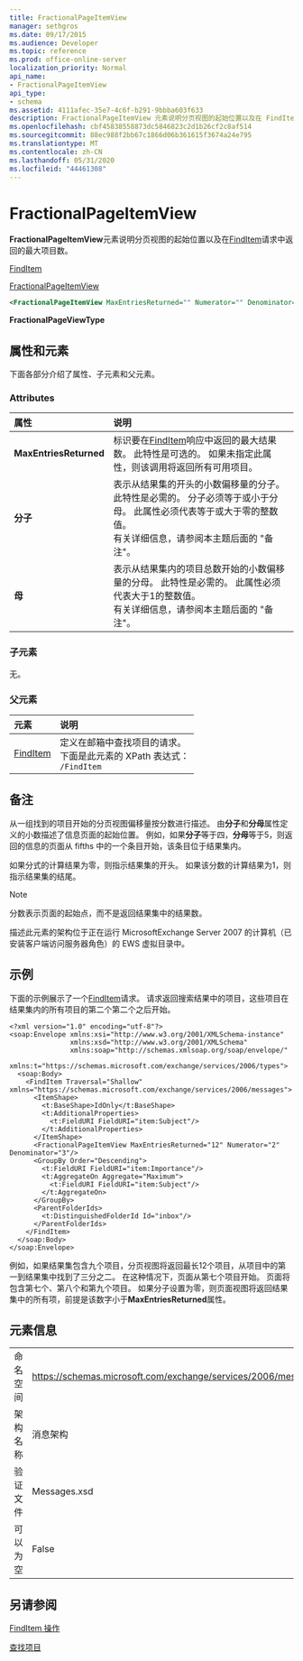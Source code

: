 ```yaml
---
title: FractionalPageItemView
manager: sethgros
ms.date: 09/17/2015
ms.audience: Developer
ms.topic: reference
ms.prod: office-online-server
localization_priority: Normal
api_name:
- FractionalPageItemView
api_type:
- schema
ms.assetid: 4111afec-35e7-4c6f-b291-9bbba603f633
description: FractionalPageItemView 元素说明分页视图的起始位置以及在 FindItem 请求中返回的最大项目数。
ms.openlocfilehash: cbf45838558873dc5846823c2d1b26cf2c8af514
ms.sourcegitcommit: 88ec988f2bb67c1866d06b361615f3674a24e795
ms.translationtype: MT
ms.contentlocale: zh-CN
ms.lasthandoff: 05/31/2020
ms.locfileid: "44461308"
---
```

# <a name="fractionalpageitemview"></a>FractionalPageItemView

**FractionalPageItemView**元素说明分页视图的起始位置以及在[FindItem](finditem.md)请求中返回的最大项目数。 
  
[FindItem](finditem.md)
  
[FractionalPageItemView](fractionalpageitemview.md)
  
```xml
<FractionalPageItemView MaxEntriesReturned="" Numerator="" Denominator=""/>
```

 **FractionalPageViewType**
## <a name="attributes-and-elements"></a>属性和元素

下面各部分介绍了属性、子元素和父元素。
  
### <a name="attributes"></a>Attributes

|**属性**|**说明**|
|:-----|:-----|
|**MaxEntriesReturned** <br/> |标识要在[FindItem](finditem.md)响应中返回的最大结果数。 此特性是可选的。 如果未指定此属性，则该调用将返回所有可用项目。  <br/> |
|**分子** <br/> |表示从结果集的开头的小数偏移量的分子。 此特性是必需的。 分子必须等于或小于分母。 此属性必须代表等于或大于零的整数值。  <br/> 有关详细信息，请参阅本主题后面的 "备注"。  <br/> |
|**母** <br/> |表示从结果集内的项目总数开始的小数偏移量的分母。 此特性是必需的。 此属性必须代表大于1的整数值。  <br/> 有关详细信息，请参阅本主题后面的 "备注"。  <br/> |
   
### <a name="child-elements"></a>子元素

无。
  
### <a name="parent-elements"></a>父元素

|**元素**|**说明**|
|:-----|:-----|
|[FindItem](finditem.md) <br/> |定义在邮箱中查找项目的请求。  <br/> 下面是此元素的 XPath 表达式：   <br/>  `/FindItem` <br/> |
   
## <a name="remarks"></a>备注

从一组找到的项目开始的分页视图偏移量按分数进行描述。 由**分子**和**分母**属性定义的小数描述了信息页面的起始位置。 例如，如果**分子**等于四，**分母**等于5，则返回的信息的页面从 fifths 中的一个条目开始，该条目位于结果集内。 
  
如果分式的计算结果为零，则指示结果集的开头。 如果该分数的计算结果为1，则指示结果集的结尾。
  
> [!NOTE]
> 分数表示页面的起始点，而不是返回结果集中的结果数。 
  
描述此元素的架构位于正在运行 MicrosoftExchange Server 2007 的计算机（已安装客户端访问服务器角色）的 EWS 虚拟目录中。
  
## <a name="example"></a>示例

下面的示例展示了一个[FindItem](finditem.md)请求。 请求返回搜索结果中的项目，这些项目在结果集内的所有项目的第二个第二个之后开始。 
  
```
<?xml version="1.0" encoding="utf-8"?>
<soap:Envelope xmlns:xsi="http://www.w3.org/2001/XMLSchema-instance"
               xmlns:xsd="http://www.w3.org/2001/XMLSchema"
               xmlns:soap="http://schemas.xmlsoap.org/soap/envelope/"
               xmlns:t="https://schemas.microsoft.com/exchange/services/2006/types">
  <soap:Body>
    <FindItem Traversal="Shallow" xmlns="https://schemas.microsoft.com/exchange/services/2006/messages">
      <ItemShape>
        <t:BaseShape>IdOnly</t:BaseShape>
        <t:AdditionalProperties>
          <t:FieldURI FieldURI="item:Subject"/>
        </t:AdditionalProperties>
      </ItemShape>
      <FractionalPageItemView MaxEntriesReturned="12" Numerator="2" Denominator="3"/>
      <GroupBy Order="Descending">
        <t:FieldURI FieldURI="item:Importance"/>
        <t:AggregateOn Aggregate="Maximum">
          <t:FieldURI FieldURI="item:Subject"/>
        </t:AggregateOn>
      </GroupBy>
      <ParentFolderIds>
        <t:DistinguishedFolderId Id="inbox"/>
      </ParentFolderIds>
    </FindItem>
  </soap:Body>
</soap:Envelope>
```

例如，如果结果集包含九个项目，分页视图将返回最长12个项目，从项目中的第一到结果集中找到了三分之二。 在这种情况下，页面从第七个项目开始。 页面将包含第七个、第八个和第九个项目。 如果分子设置为零，则页面视图将返回结果集中的所有项，前提是该数字小于**MaxEntriesReturned**属性。 
  
## <a name="element-information"></a>元素信息

|||
|:-----|:-----|
|命名空间  <br/> |https://schemas.microsoft.com/exchange/services/2006/messages  <br/> |
|架构名称  <br/> |消息架构  <br/> |
|验证文件  <br/> |Messages.xsd  <br/> |
|可以为空  <br/> |False  <br/> |
   
## <a name="see-also"></a>另请参阅



[FindItem 操作](finditem-operation.md)


[查找项目](https://msdn.microsoft.com/library/63af1f9c-464b-4fca-9ae3-3d60f24ca93c%28Office.15%29.aspx)

